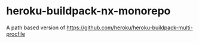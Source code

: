 # heroku-buildpack-nx-monorepo
A path based version of https://github.com/heroku/heroku-buildpack-multi-procfile
